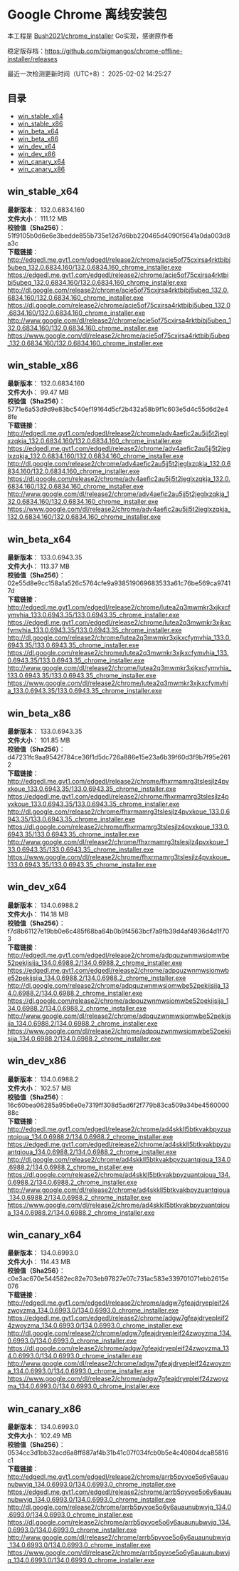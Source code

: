 # Google Chrome 离线安装包
本工程是 [Bush2021/chrome_installer](https://github.com/Bush2021/chrome_installer) Go实现，感谢原作者

稳定版存档：<https://github.com/bigmangos/chrome-offline-installer/releases>

最近一次检测更新时间（UTC+8）：
2025-02-02 14:25:27

## 目录
* [win_stable_x64](https://github.com/bigmangos/chrome-offline-installer?tab=readme-ov-file#win_stable_x64)
* [win_stable_x86](https://github.com/bigmangos/chrome-offline-installer?tab=readme-ov-file#win_stable_x86)
* [win_beta_x64](https://github.com/bigmangos/chrome-offline-installer?tab=readme-ov-file#win_beta_x64)
* [win_beta_x86](https://github.com/bigmangos/chrome-offline-installer?tab=readme-ov-file#win_beta_x86)
* [win_dev_x64](https://github.com/bigmangos/chrome-offline-installer?tab=readme-ov-file#win_dev_x64)
* [win_dev_x86](https://github.com/bigmangos/chrome-offline-installer?tab=readme-ov-file#win_dev_x86)
* [win_canary_x64](https://github.com/bigmangos/chrome-offline-installer?tab=readme-ov-file#win_canary_x64)
* [win_canary_x86](https://github.com/bigmangos/chrome-offline-installer?tab=readme-ov-file#win_canary_x86)

## win_stable_x64
**最新版本**： 132.0.6834.160  
**文件大小**： 111.12 MB  
**校验值（Sha256）**： 51f9105b0d6e6e3bedde855b735e12d7d6bb220465d4090f5641a0da003d8a3c  
**下载链接**：
http://edgedl.me.gvt1.com/edgedl/release2/chrome/acie5of75cxjrsa4rktbibj5ubeq_132.0.6834.160/132.0.6834.160_chrome_installer.exe
https://edgedl.me.gvt1.com/edgedl/release2/chrome/acie5of75cxjrsa4rktbibj5ubeq_132.0.6834.160/132.0.6834.160_chrome_installer.exe
http://dl.google.com/release2/chrome/acie5of75cxjrsa4rktbibj5ubeq_132.0.6834.160/132.0.6834.160_chrome_installer.exe
https://dl.google.com/release2/chrome/acie5of75cxjrsa4rktbibj5ubeq_132.0.6834.160/132.0.6834.160_chrome_installer.exe
http://www.google.com/dl/release2/chrome/acie5of75cxjrsa4rktbibj5ubeq_132.0.6834.160/132.0.6834.160_chrome_installer.exe
https://www.google.com/dl/release2/chrome/acie5of75cxjrsa4rktbibj5ubeq_132.0.6834.160/132.0.6834.160_chrome_installer.exe
## win_stable_x86
**最新版本**： 132.0.6834.160  
**文件大小**： 99.47 MB  
**校验值（Sha256）**： 5771e6a53d9d9e83bc540ef19164d5cf2b432a58b9f1c603e5d4c55d6d2e48fe  
**下载链接**：
http://edgedl.me.gvt1.com/edgedl/release2/chrome/adv4aefic2au5jj5t2jeglxzqkja_132.0.6834.160/132.0.6834.160_chrome_installer.exe
https://edgedl.me.gvt1.com/edgedl/release2/chrome/adv4aefic2au5jj5t2jeglxzqkja_132.0.6834.160/132.0.6834.160_chrome_installer.exe
http://dl.google.com/release2/chrome/adv4aefic2au5jj5t2jeglxzqkja_132.0.6834.160/132.0.6834.160_chrome_installer.exe
https://dl.google.com/release2/chrome/adv4aefic2au5jj5t2jeglxzqkja_132.0.6834.160/132.0.6834.160_chrome_installer.exe
http://www.google.com/dl/release2/chrome/adv4aefic2au5jj5t2jeglxzqkja_132.0.6834.160/132.0.6834.160_chrome_installer.exe
https://www.google.com/dl/release2/chrome/adv4aefic2au5jj5t2jeglxzqkja_132.0.6834.160/132.0.6834.160_chrome_installer.exe
## win_beta_x64
**最新版本**： 133.0.6943.35  
**文件大小**： 113.37 MB  
**校验值（Sha256）**： 02e55d8e9cc158a1a526c5764cfe9a938519069683533a61c76be569ca97417d  
**下载链接**：
http://edgedl.me.gvt1.com/edgedl/release2/chrome/lutea2q3mwmkr3xjkxcfymvhia_133.0.6943.35/133.0.6943.35_chrome_installer.exe
https://edgedl.me.gvt1.com/edgedl/release2/chrome/lutea2q3mwmkr3xjkxcfymvhia_133.0.6943.35/133.0.6943.35_chrome_installer.exe
http://dl.google.com/release2/chrome/lutea2q3mwmkr3xjkxcfymvhia_133.0.6943.35/133.0.6943.35_chrome_installer.exe
https://dl.google.com/release2/chrome/lutea2q3mwmkr3xjkxcfymvhia_133.0.6943.35/133.0.6943.35_chrome_installer.exe
http://www.google.com/dl/release2/chrome/lutea2q3mwmkr3xjkxcfymvhia_133.0.6943.35/133.0.6943.35_chrome_installer.exe
https://www.google.com/dl/release2/chrome/lutea2q3mwmkr3xjkxcfymvhia_133.0.6943.35/133.0.6943.35_chrome_installer.exe
## win_beta_x86
**最新版本**： 133.0.6943.35  
**文件大小**： 101.85 MB  
**校验值（Sha256）**： d47231fc9aa9542f784ce36f1d5dc726a886e15e23a6b39f60d3f9b7f95e2612  
**下载链接**：
http://edgedl.me.gvt1.com/edgedl/release2/chrome/fhxrmamrg3tslesjlz4pvxkoue_133.0.6943.35/133.0.6943.35_chrome_installer.exe
https://edgedl.me.gvt1.com/edgedl/release2/chrome/fhxrmamrg3tslesjlz4pvxkoue_133.0.6943.35/133.0.6943.35_chrome_installer.exe
http://dl.google.com/release2/chrome/fhxrmamrg3tslesjlz4pvxkoue_133.0.6943.35/133.0.6943.35_chrome_installer.exe
https://dl.google.com/release2/chrome/fhxrmamrg3tslesjlz4pvxkoue_133.0.6943.35/133.0.6943.35_chrome_installer.exe
http://www.google.com/dl/release2/chrome/fhxrmamrg3tslesjlz4pvxkoue_133.0.6943.35/133.0.6943.35_chrome_installer.exe
https://www.google.com/dl/release2/chrome/fhxrmamrg3tslesjlz4pvxkoue_133.0.6943.35/133.0.6943.35_chrome_installer.exe
## win_dev_x64
**最新版本**： 134.0.6988.2  
**文件大小**： 114.18 MB  
**校验值（Sha256）**： f7d8b61127e19bb0e6c485f68ba64b0b9f4563bcf7a9fb39d4af4936d4d1f703  
**下载链接**：
http://edgedl.me.gvt1.com/edgedl/release2/chrome/adpquzwnmwsiomwbe52pekijsija_134.0.6988.2/134.0.6988.2_chrome_installer.exe
https://edgedl.me.gvt1.com/edgedl/release2/chrome/adpquzwnmwsiomwbe52pekijsija_134.0.6988.2/134.0.6988.2_chrome_installer.exe
http://dl.google.com/release2/chrome/adpquzwnmwsiomwbe52pekijsija_134.0.6988.2/134.0.6988.2_chrome_installer.exe
https://dl.google.com/release2/chrome/adpquzwnmwsiomwbe52pekijsija_134.0.6988.2/134.0.6988.2_chrome_installer.exe
http://www.google.com/dl/release2/chrome/adpquzwnmwsiomwbe52pekijsija_134.0.6988.2/134.0.6988.2_chrome_installer.exe
https://www.google.com/dl/release2/chrome/adpquzwnmwsiomwbe52pekijsija_134.0.6988.2/134.0.6988.2_chrome_installer.exe
## win_dev_x86
**最新版本**： 134.0.6988.2  
**文件大小**： 102.57 MB  
**校验值（Sha256）**： 16c60bea06285a95b6e0e7319ff308d5ad6f2f779b83ca509a34be456000088c  
**下载链接**：
http://edgedl.me.gvt1.com/edgedl/release2/chrome/ad4skkll5btkvakbpyzuantqioua_134.0.6988.2/134.0.6988.2_chrome_installer.exe
https://edgedl.me.gvt1.com/edgedl/release2/chrome/ad4skkll5btkvakbpyzuantqioua_134.0.6988.2/134.0.6988.2_chrome_installer.exe
http://dl.google.com/release2/chrome/ad4skkll5btkvakbpyzuantqioua_134.0.6988.2/134.0.6988.2_chrome_installer.exe
https://dl.google.com/release2/chrome/ad4skkll5btkvakbpyzuantqioua_134.0.6988.2/134.0.6988.2_chrome_installer.exe
http://www.google.com/dl/release2/chrome/ad4skkll5btkvakbpyzuantqioua_134.0.6988.2/134.0.6988.2_chrome_installer.exe
https://www.google.com/dl/release2/chrome/ad4skkll5btkvakbpyzuantqioua_134.0.6988.2/134.0.6988.2_chrome_installer.exe
## win_canary_x64
**最新版本**： 134.0.6993.0  
**文件大小**： 114.43 MB  
**校验值（Sha256）**： c0e3ac670e544582ec82e703eb97827e07c731ac583e339701071ebb2615e076  
**下载链接**：
http://edgedl.me.gvt1.com/edgedl/release2/chrome/adgw7gfeajdryepleif24zwoyzma_134.0.6993.0/134.0.6993.0_chrome_installer.exe
https://edgedl.me.gvt1.com/edgedl/release2/chrome/adgw7gfeajdryepleif24zwoyzma_134.0.6993.0/134.0.6993.0_chrome_installer.exe
http://dl.google.com/release2/chrome/adgw7gfeajdryepleif24zwoyzma_134.0.6993.0/134.0.6993.0_chrome_installer.exe
https://dl.google.com/release2/chrome/adgw7gfeajdryepleif24zwoyzma_134.0.6993.0/134.0.6993.0_chrome_installer.exe
http://www.google.com/dl/release2/chrome/adgw7gfeajdryepleif24zwoyzma_134.0.6993.0/134.0.6993.0_chrome_installer.exe
https://www.google.com/dl/release2/chrome/adgw7gfeajdryepleif24zwoyzma_134.0.6993.0/134.0.6993.0_chrome_installer.exe
## win_canary_x86
**最新版本**： 134.0.6993.0  
**文件大小**： 102.49 MB  
**校验值（Sha256）**： 0534cc3d1bb32acd6a8ff887af4b31b41c07f034fcb0b5e4c40804dca85816c1  
**下载链接**：
http://edgedl.me.gvt1.com/edgedl/release2/chrome/arrb5pyvoe5o6y6auaunubwvjq_134.0.6993.0/134.0.6993.0_chrome_installer.exe
https://edgedl.me.gvt1.com/edgedl/release2/chrome/arrb5pyvoe5o6y6auaunubwvjq_134.0.6993.0/134.0.6993.0_chrome_installer.exe
http://dl.google.com/release2/chrome/arrb5pyvoe5o6y6auaunubwvjq_134.0.6993.0/134.0.6993.0_chrome_installer.exe
https://dl.google.com/release2/chrome/arrb5pyvoe5o6y6auaunubwvjq_134.0.6993.0/134.0.6993.0_chrome_installer.exe
http://www.google.com/dl/release2/chrome/arrb5pyvoe5o6y6auaunubwvjq_134.0.6993.0/134.0.6993.0_chrome_installer.exe
https://www.google.com/dl/release2/chrome/arrb5pyvoe5o6y6auaunubwvjq_134.0.6993.0/134.0.6993.0_chrome_installer.exe
